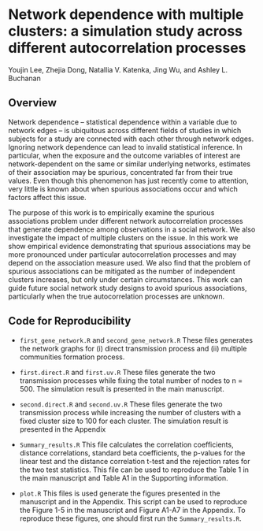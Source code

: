 # Network dependence with multiple clusters: a simulation study across different autocorrelation processes
Youjin Lee, Zhejia Dong, Natallia V. Katenka, Jing Wu, and Ashley L. Buchanan

## Overview
Network dependence – statistical dependence within a variable due to network edges – is ubiquitous
across different fields of studies in which subjects for a study are connected with each other through
network edges. Ignoring network dependence can lead to invalid statistical inference. In particular,
when the exposure and the outcome variables of interest are network-dependent on the same or similar
underlying networks, estimates of their association may be spurious, concentrated far from their true
values. Even though this phenomenon has just recently come to attention, very little is known about
when spurious associations occur and which factors affect this issue.

The purpose of this work is to empirically examine the spurious associations problem under different network autocorrelation processes
that generate dependence among observations in a social network. We also investigate the impact of
multiple clusters on the issue. In this work we show empirical evidence demonstrating that spurious
associations may be more pronounced under particular autocorrelation processes and may depend on
the association measure used. We also find that the problem of spurious associations can be mitigated
as the number of independent clusters increases, but only under certain circumstances. This work can
guide future social network study designs to avoid spurious associations, particularly when the true
autocorrelation processes are unknown.

## Code for Reproducibility

* `first_gene_network.R` and `second_gene_network.R` These files generates the network graphs for (i) direct transmission process and (ii) multiple communities formation process.

* `first.direct.R` and `first.uv.R` These files generate the two transmission processes while fixing the total number of nodes to n = 500. The simulation result is presented in the main manuscript.

* `second.direct.R` and `second.uv.R` These files generate the two transmission process while increasing the number of clusters with a fixed cluster size to 100 for each cluster. The simulation result is presented in the Appendix

* `Summary_results.R` This file calculates the correlation coefficients, distance correlations, standard beta coefficients, the p-values for the linear test and the distance correlation t-test and the rejection rates for the two test statistics. This file can be used to reproduce the Table 1 in the main manuscript and Table A1 in the Supporting information.

* `plot.R` This files is used generate the figures presented in the manuscript and in the Appendix. This script can be used to reproduce the Figure 1-5 in the manuscript and Figure A1-A7 in the Appendix. To reproduce these figures, one should first run the `Summary_results.R`.

